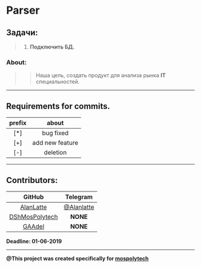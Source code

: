 # **Parser**

## Задачи:
>1. __Подключить БД.__

### About:

>> Наша цель, создать продукт для анализа рынка __IT__ специальностей.
---
## Requirements for commits.
|  prefix  |  about  |
| :------: | :-----: |
|[*]| bug fixed|
|[+]| add new feature|
|[-]| deletion|
---
## Contributors:
| GitHub | Telegram |
| :------: | :--------: |
|[AlanLatte](https://github.com/AlanLatte) | [@Alanlatte](https://t.me/Alanlatte/)
|[DShMosPolytech](https://github.com/DShMosPolytech)|__NONE__|
|[GAAdel](https://github.com/GAAdel)| __NONE__ |


__Deadline: 01-06-2019__

---

__@This project was created specifically for [mospolytech](https://mospolytech.ru/?eng/ "go to web site")__
